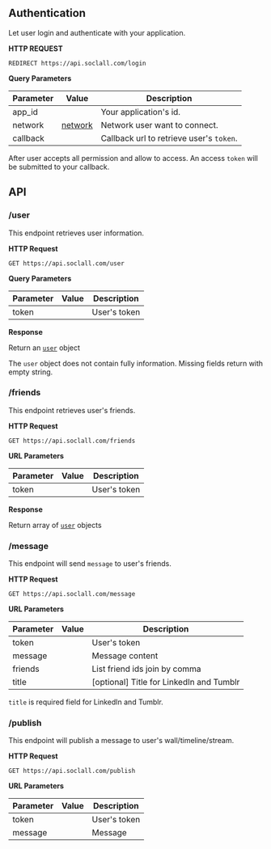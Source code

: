## Authentication

Let user login and authenticate with your application.

__HTTP REQUEST__

`REDIRECT https://api.soclall.com/login`

__Query Parameters__

Parameter | Value | Description
--------- | ------- | -----------
app_id | | Your application's id.
network | [network](#networks) | Network user want to connect.
callback | | Callback url to retrieve user's `token`.

<aside class="soclall-success"><i class="fa fa-check-circle"></i> After user accepts all permission and allow to access. An access <code>token</code> will be submitted to your callback.</aside>

## API

### /user

This endpoint retrieves user information.

__HTTP Request__

`GET https://api.soclall.com/user`

__Query Parameters__

Parameter | Value | Description
--------- | ------- | -----------
token |  | User's token

__Response__

Return an [`user`](user-object.md) object

<aside><i class="fa fa-info-circle"></i> The <code>user</code> object does not contain fully information. Missing fields return with empty string.</aside>

### /friends

This endpoint retrieves user's friends.

__HTTP Request__

`GET https://api.soclall.com/friends`

__URL Parameters__

Parameter | Value | Description
--------- | ------- | -----------
token |  | User's token

__Response__

Return array of [`user`](user-object.md) objects

### /message

This endpoint will send `message` to user's friends.

__HTTP Request__

`GET https://api.soclall.com/message`

__URL Parameters__

Parameter | Value | Description
--------- | ------- | -----------
token | | User's token
message | | Message content
friends | | List friend ids join by comma
title | | [optional] Title for LinkedIn and Tumblr

<aside class="soclall-warning"><i class="fa fa-exclamation-circle"></i> <code>title</code> is required field for LinkedIn and Tumblr.</aside>

### /publish

This endpoint will publish a message to user's wall/timeline/stream.

__HTTP Request__

`GET https://api.soclall.com/publish`

__URL Parameters__

Parameter | Value | Description
--------- | ------- | -----------
token | | User's token
message | | Message 